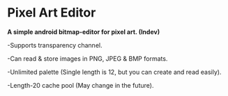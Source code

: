 # Pixel Art Editor
**A simple android bitmap-editor for pixel art. (Indev)**  

-Supports transparency channel.  

-Can read & store images in PNG, JPEG & BMP formats.  

-Unlimited palette (Single length is 12, but you can create and read easily).  

-Length-20 cache pool (May change in the future).
